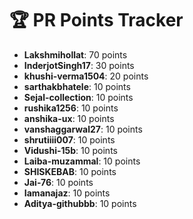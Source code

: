 # 🏆 PR Points Tracker

- **Lakshmihollat**: 70 points
- **InderjotSingh17**: 30 points
- **khushi-verma1504**: 20 points
- **sarthakbhatele**: 10 points
- **Sejal-collection**: 10 points
- **rushika1256**: 10 points
- **anshika-ux**: 10 points
- **vanshaggarwal27**: 10 points
- **shrutiiii007**: 10 points
- **Vidushi-15b**: 10 points
- **Laiba-muzammal**: 10 points
- **SHISKEBAB**: 10 points
- **Jai-76**: 10 points
- **Iamanajaz**: 10 points
- **Aditya-githubbb**: 10 points
